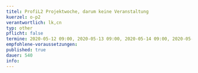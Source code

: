 ```yaml
---
titel: ProfiL2 Projektwoche, darum keine Veranstaltung
kuerzel: o-p2
verantwortlich: lk,cn
typ: other
pflicht: false
termine: 2020-05-12 09:00, 2020-05-13 09:00, 2020-05-14 09:00, 2020-05-15 09:00
empfohlene-voraussetzungen: 
published: true
dauer: 540
info:
---
```


